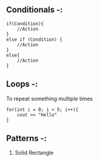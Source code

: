 
## Conditionals -:

```
if(Condition){
	//Action
}
else if (Condition) {
	//Action
}
else{
	//Action
}
```

## Loops -:
To repeat something multiple times
```
for(int i = 0; i < 5; i++){
	cout >> "Hello"
}
```

## Patterns -:

1. Solid Rectangle
```

```